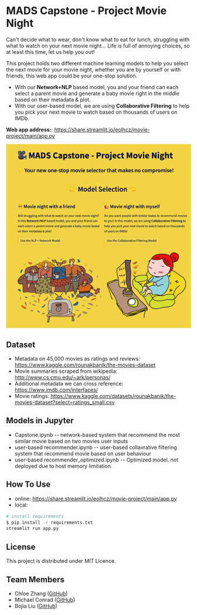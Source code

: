 # MADS Capstone - Project Movie Night

Can't decide what to wear, don't know what to eat for lunch, struggling with what to watch on your next movie night...
Life is full of annoying choices, so at least this time, let us help you out!

This project holds two different machine learning models to help you select the next movie for your movie night, whether you are by yourself or with friends, this web app could be your one-stop solution.
- With our **Network+NLP** based model, you and your friend can each select a parent movie and generate a baby movie right in the middle based on their metadata & plot.
- With our user-based model, we are using **Collaborative Filtering** to help you pick your next movie to watch based on thousands of users on IMDb.

**Web app address:**: https://share.streamlit.io/eolhcz/movie-project/main/app.py 

<img src="/assets/screenshot.png" alt="drawing" width="600"/>

## Dataset

- Metadata on 45,000 movies as ratings and reviews: https://www.kaggle.com/rounakbanik/the-movies-dataset
- Movie summaries scraped from wikipedia: http://www.cs.cmu.edu/~ark/personas/
- Additional metadata we can cross reference: https://www.imdb.com/interfaces/
- Movie ratings: https://www.kaggle.com/datasets/rounakbanik/the-movies-dataset?select=ratings_small.csv

## Models in Jupyter
- Capstone.ipynb -- network-based system that recommend the most similar movie based on two movies user inputs
- user-based recommender.ipynb -- user-based collavrative filtering system that recommend movie based on user behaviour 
- user-based recommender_optimized.ipynb -- Optimized model. not deployed due to host memory limitation. 


## How To Use
- online: https://share.streamlit.io/eolhcz/movie-project/main/app.py 
- local:
```bash
# install requirements
$ pip install -r requirements.txt
streamlit run app.py
```

## License
This project is distributed under MIT Licence.

## Team Members
- Chloe Zhang ([GitHub](https://github.com/eolhcz))
- Michael Conrad ([GitHub](https://github.com/conradma))
- Bojia Liu ([GitHub](https://github.com/bojialiu))
